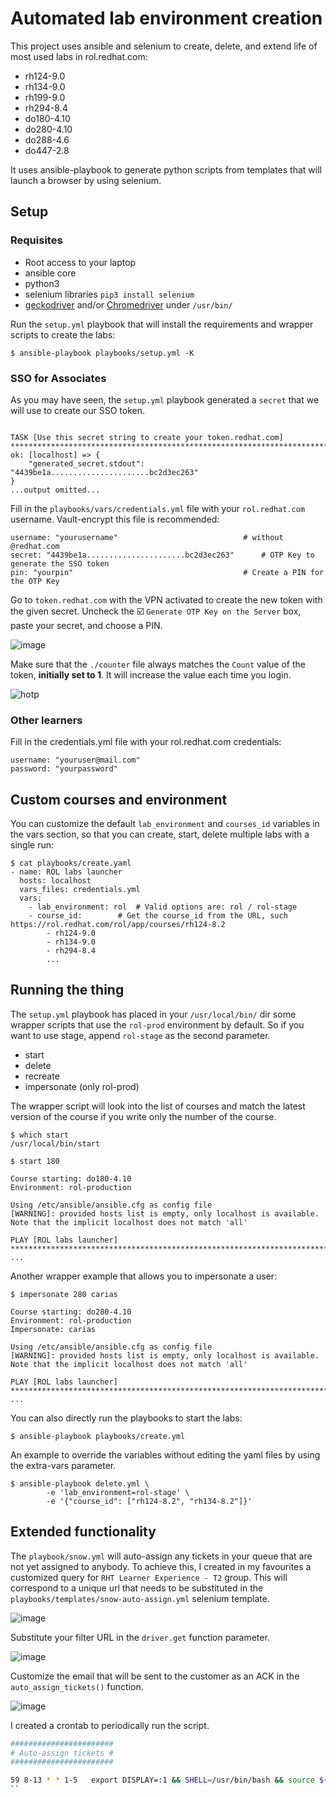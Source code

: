 # Automated lab environment creation
This project uses ansible and selenium to create, delete, and extend life of most used labs in rol.redhat.com:
  - rh124-9.0
  - rh134-9.0
  - rh199-9.0
  - rh294-8.4
  - do180-4.10
  - do280-4.10
  - do288-4.6
  - do447-2.8

It uses ansible-playbook to generate python scripts from templates that will launch a browser by using selenium.

## Setup

### Requisites
- Root access to your laptop
- ansible core
- python3
- selenium libraries
`pip3 install selenium`
- [geckodriver](https://github.com/mozilla/geckodriver/releases) and/or [Chromedriver](https://chromedriver.chromium.org/downloads) under `/usr/bin/`


Run the `setup.yml` playbook that will install the requirements and wrapper scripts to create the labs:
``` 
$ ansible-playbook playbooks/setup.yml -K
```

### SSO for Associates
As you may have seen, the `setup.yml` playbook generated a `secret` that we will use to create our SSO token. 
```

TASK [Use this secret string to create your token.redhat.com] *************************************************************************************************************************************************************************************************************************************************************
ok: [localhost] => {
    "generated_secret.stdout": "4439be1a......................bc2d3ec263"
}
...output omitted...
```

Fill in the `playbooks/vars/credentials.yml` file with your `rol.redhat.com` username. Vault-encrypt this file is recommended:
```
username: "yourusername"	                        # without @redhat.com
secret: "4439be1a......................bc2d3ec263"      # OTP Key to generate the SSO token
pin: "yourpin" 		                                # Create a PIN for the OTP Key
```


Go to `token.redhat.com` with the VPN activated to create the new token with the given secret. Uncheck the ☑️ `Generate OTP Key on the Server` box, paste your secret, and choose a PIN.

![image](https://user-images.githubusercontent.com/80515069/177427661-7a1d9c81-ad96-485c-a31a-376e7dc3c1e5.png)

Make sure that the `./counter` file always matches the `Count` value of the token, **initially set to 1**. It will increase the value each time you login.

![hotp](https://user-images.githubusercontent.com/80515069/212667043-69dd2e9e-c81e-4b75-a5ac-41e1b52b8f27.png)

### Other learners

Fill in the credentials.yml file with your rol.redhat.com credentials:
```
username: "youruser@mail.com"
password: "yourpassword"
``` 

## Custom courses and environment
You can customize the default `lab_environment` and `courses_id` variables in the vars section, so that you can create, start, delete multiple labs with a single run:
```
$ cat playbooks/create.yaml
- name: ROL labs launcher
  hosts: localhost
  vars_files: credentials.yml
  vars:
    - lab_environment: rol 	# Valid options are: rol / rol-stage
    - course_id:  		# Get the course_id from the URL, such https://rol.redhat.com/rol/app/courses/rh124-8.2
        - rh124-9.0
        - rh134-9.0
        - rh294-8.4
        ...
```

## Running the thing

The `setup.yml` playbook has placed in your `/usr/local/bin/` dir some wrapper scripts that use the `rol-prod` environment by default. So if you want to use stage, append `rol-stage` as the second parameter.
- start
- delete
- recreate
- impersonate (only rol-prod)

The wrapper script will look into the list of courses and match the latest version of the course if you write only the number of the course.

```
$ which start
/usr/local/bin/start

$ start 180 

Course starting: do180-4.10
Environment: rol-production

Using /etc/ansible/ansible.cfg as config file
[WARNING]: provided hosts list is empty, only localhost is available. Note that the implicit localhost does not match 'all'

PLAY [ROL labs launcher] *****************************************************************************************************************************************************************************************************************************************************************
...
``` 
Another wrapper example that allows you to impersonate a user:
```
$ impersonate 280 carias

Course starting: do280-4.10
Environment: rol-production
Impersonate: carias

Using /etc/ansible/ansible.cfg as config file
[WARNING]: provided hosts list is empty, only localhost is available. Note that the implicit localhost does not match 'all'

PLAY [ROL labs launcher] *****************************************************************************************************************************************************************************************************************************************************************
...
```

You can also directly run the playbooks to start the labs:
``` 
$ ansible-playbook playbooks/create.yml

``` 

An example to override the variables without editing the yaml files by using the extra-vars parameter.
```
$ ansible-playbook delete.yml \
        -e 'lab_environment=rol-stage' \
        -e '{"course_id": ["rh124-8.2", "rh134-8.2"]}'
```

## Extended functionality
The `playbook/snow.yml` will auto-assign any tickets in your queue that are not yet assigned to anybody. To achieve this, I created in my favourites a customized query for `RHT Learner Experience - T2` group. This will correspond to a unique url that needs to be substituted in the `playbooks/templates/snow-auto-assign.yml` selenium template.       

![image](https://user-images.githubusercontent.com/80515069/212669278-29f9a09e-9fe0-427e-9ed3-3f25d92bde45.png)

Substitute your filter URL in the `driver.get` function parameter.

![image](https://user-images.githubusercontent.com/80515069/212669964-817f766d-ba67-463b-bf62-7a7124a86158.png)

Customize the email that will be sent to the customer as an ACK in the `auto_assign_tickets()` function.

![image](https://user-images.githubusercontent.com/80515069/212670415-862f3829-9bcb-42f6-8da9-79044584708b.png)

I created a crontab to periodically run the script.
```bash
#######################
# Auto-assign tickets #
#######################

59 8-13 * * 1-5   export DISPLAY=:1 && SHELL=/usr/bin/bash && source ${HOME}/.bashrc && /usr/bin/ansible-playbook /home/carias/Documents/rol-lab-persistence/playbooks/snow.yml
``
